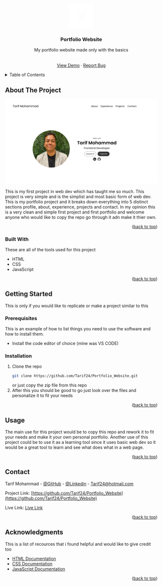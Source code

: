 <a id="readme-top"></a>

<!-- PROJECT LOGO -->
<br />
<div align="center">
  <a href="https://github.com/othneildrew/Best-README-Template">
    <img src="assets/logo-inverted-1.png" alt="Logo" width="80" height="80">
  </a>

  <h3 align="center">Portfolio Website</h3>

  <p align="center">
    My portfolio website made only with the basics
    <br />
    <br />
    <br />
    <a href="https://github.com/Tarif24/Portfolio_Website">View Demo</a>
    &middot;
    <a href="https://github.com/Tarif24/Portfolio_Website/issues/new">Report Bug</a>
  </p>
</div>



<!-- TABLE OF CONTENTS -->
<details>
  <summary>Table of Contents</summary>
  <ol>
    <li>
      <a href="#about-the-project">About The Project</a>
      <ul>
        <li><a href="#built-with">Built With</a></li>
      </ul>
    </li>
    <li>
      <a href="#getting-started">Getting Started</a>
      <ul>
        <li><a href="#prerequisites">Prerequisites</a></li>
        <li><a href="#installation">Installation</a></li>
      </ul>
    </li>
    <li><a href="#usage">Usage</a></li>
    <li><a href="#contact">Contact</a></li>
    <li><a href="#acknowledgments">Acknowledgments</a></li>
  </ol>
</details>



<!-- ABOUT THE PROJECT -->
## About The Project

[![Product Name Screen Shot][product-screenshot]](https://example.com)

This is my first project in web dev which has taught me so much. This project is very simple and is the simplist and most basic form of web dev. This is my portfolio project and it breaks down everything into 5 distinct sections profile, about, experience, projects and contact. In my opinion this is a very clean and simple first project and first portfolio and welcome anyone who would like to copy the repo go through it adn make it thier own.

<p align="right">(<a href="#readme-top">back to top</a>)</p>



### Built With

These are all of the tools used for this project

* HTML
* CSS
* JavaScript

<p align="right">(<a href="#readme-top">back to top</a>)</p>



<!-- GETTING STARTED -->
## Getting Started

This is only if you would like to replicate or make a project similar to this

### Prerequisites

This is an example of how to list things you need to use the software and how to install them.
* Install the code editor of choice (mine was VS CODE)

### Installation

1. Clone the repo
   ```sh
   git clone https://github.com/Tarif24/Portfolio_Website.git
   ```
   or just copy the zip file from this repo
2. After this you should be good to go just look over the files and personalize it to fit your needs


<p align="right">(<a href="#readme-top">back to top</a>)</p>


<!-- USAGE EXAMPLES -->
## Usage

The main use for this project would be to copy this repo and rework it to fit your needs and make it your own personal portfolio. Another use of this project could be to use it as a learning tool since it uses basic web dev so it would be a great tool to learn and see what does what in a web page.

<p align="right">(<a href="#readme-top">back to top</a>)</p>


<!-- CONTACT -->
## Contact

Tarif Mohammad - [@GitHub](https://github.com/Tarif24) - [@Linkedin](https://www.linkedin.com/in/tarif-mohammad/) - Tarif24@hotmail.com

Project Link: [https://github.com/Tarif24/Portfolio_Website](https://github.com/Tarif24/Portfolio_Website)

Live Link: [Live Link][Live-Demo]

<p align="right">(<a href="#readme-top">back to top</a>)</p>



<!-- ACKNOWLEDGMENTS -->
## Acknowledgments

This is a list of recources that i found helpful and would like to give credit too

* [HTML Documentation](https://developer.mozilla.org/en-US/docs/Web/HTML)
* [CSS Documentation](https://developer.mozilla.org/en-US/docs/Web/CSS)
* [JavaScript Documentation](https://developer.mozilla.org/en-US/docs/Web/JavaScript)

<p align="right">(<a href="#readme-top">back to top</a>)</p>



<!-- MARKDOWN LINKS & IMAGES -->
<!-- https://www.markdownguide.org/basic-syntax/#reference-style-links -->
[product-screenshot]: assets/readme-image.png
[Live-Demo]: enterlink.com
